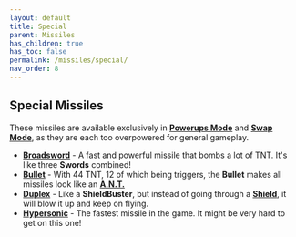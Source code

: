 ```yaml
---
layout: default
title: Special
parent: Missiles
has_children: true
has_toc: false
permalink: /missiles/special/
nav_order: 8
---
```

**Special Missiles**
---

These missiles are available exclusively in **[Powerups Mode](https://zeroniaserver.github.io/RocketRidersWiki/gamemodes/powerups)** and **[Swap Mode](https://zeroniaserver.github.io/RocketRidersWiki/gamemodes/swap)**, as they are each too overpowered for general gameplay.

- **[Broadsword](https://zeroniaserver.github.io/RocketRidersWiki/missiles/special/broadsword)** - A fast and powerful missile that bombs a lot of TNT. It's like three **Swords** combined!
- **[Bullet](https://zeroniaserver.github.io/RocketRidersWiki/missiles/special/bullet)** - With 44 TNT, 12 of which being triggers, the **Bullet** makes all missiles look like an **[A.N.T.](https://zeroniaserver.github.io/RocketRidersWiki/missiles/normal/ant)**
- **[Duplex](https://zeroniaserver.github.io/RocketRidersWiki/missiles/special/duplex)** - Like a **ShieldBuster**, but instead of going through a **[Shield](https://zeroniaserver.github.io/RocketRidersWiki/utilities/shield)**, it will blow it up and keep on flying.
- **[Hypersonic](https://zeroniaserver.github.io/RocketRidersWiki/missiles/special/hypersonic)** - The fastest missile in the game. It might be very hard to get on this one!